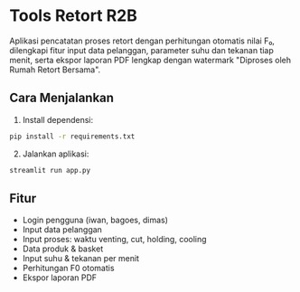 # Tools Retort R2B

Aplikasi pencatatan proses retort dengan perhitungan otomatis nilai F₀, dilengkapi fitur input data pelanggan, parameter suhu dan tekanan tiap menit, serta ekspor laporan PDF lengkap dengan watermark "Diproses oleh Rumah Retort Bersama".

## Cara Menjalankan

1. Install dependensi:
```bash
pip install -r requirements.txt
```

2. Jalankan aplikasi:
```bash
streamlit run app.py
```

## Fitur
- Login pengguna (iwan, bagoes, dimas)
- Input data pelanggan
- Input proses: waktu venting, cut, holding, cooling
- Data produk & basket
- Input suhu & tekanan per menit
- Perhitungan F0 otomatis
- Ekspor laporan PDF


